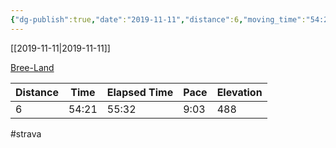 ```yaml
---
{"dg-publish":true,"date":"2019-11-11","distance":6,"moving_time":"54:21","elapsed_time":"55:32","pace":"9:03","total_elevation_gain":488,"url":"https://www.strava.com/activities/2863282767","permalink":"/01-personal/strava/2019-11-11-bree-land/","dgPassFrontmatter":true}
---
```



[[2019-11-11\|2019-11-11]]

[Bree-Land](https://www.strava.com/activities/2863282767)

| Distance | Time  | Elapsed Time | Pace | Elevation |
| -------- | ----- | ------------ | ---- | --------- |
| 6        | 54:21 | 55:32        | 9:03 | 488       |




#strava
